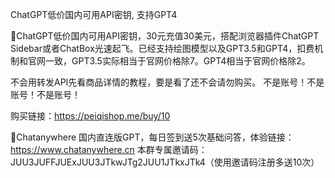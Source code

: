 ChatGPT低价国内可用API密钥, 支持GPT4 

🚀ChatGPT低价国内可用API密钥，30元充值30美元，搭配浏览器插件ChatGPT Sidebar或者ChatBox光速起飞。已经支持绘图模型以及GPT3.5和GPT4，扣费机制和官网一致，GPT3.5实际相当于官网价格除7。GPT4相当于官网价格除2。

不会用转发API先看商品详情的教程，要是看了还不会请勿购买。
不是账号！不是账号！不是账号！

购买链接：https://peiqishop.me/buy/10

🚀Chatanywhere 国内直连版GPT，每日签到送5次基础问答，体验链接：https://www.chatanywhere.cn
本群专属邀请码：JUU3JUFFJUExJUU3JTkwJTg2JUU1JTkxJTk4（使用邀请码注册多送10次）
